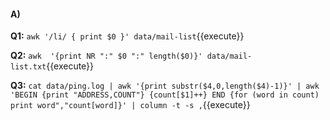 #### A)

**Q1:**
`awk '/li/ { print $0 }' data/mail-list`{{execute}}

**Q2:**
`awk  '{print NR ":" $0 ":" length($0)}' data/mail-list.txt`{{execute}}

**Q3:**
`cat data/ping.log | awk '{print substr($4,0,length($4)-1)}' | awk 'BEGIN {print "ADDRESS,COUNT"} {count[$1]++} END {for (word in count) print word","count[word]}' | column -t -s ,`{{execute}}